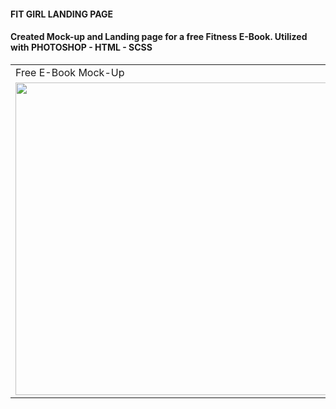 #### FIT GIRL LANDING PAGE
#### Created Mock-up and Landing page for a free Fitness E-Book. Utilized with PHOTOSHOP - HTML - SCSS
<table>
  <tr>
    <td>Free E-Book Mock-Up</td>
     <td>Free E-Book Mock-Up</td>
  </tr>
  <tr>
    <td><img src="img/MOCKUP-4.png" width=500 ></td>
    <td><img src="img/MOCKUP-3.png" width=500 ></td>
  </tr>
 </table>